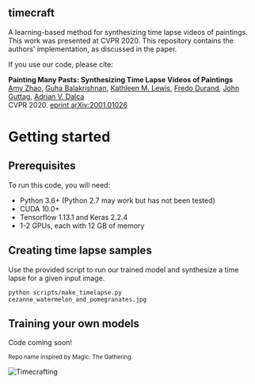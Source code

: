 ## timecraft
A learning-based method for synthesizing time lapse videos of paintings. This work was presented at CVPR 2020. This repository contains the authors' implementation, as discussed in the paper. 

If you use our code, please cite:

**Painting Many Pasts: Synthesizing Time Lapse Videos of Paintings**  
[Amy Zhao](https://people.csail.mit.edu/xamyzhao), [Guha Balakrishnan](https://people.csail.mit.edu/balakg/), [Kathleen M. Lewis](https://katiemlewis.github.io/), [Fredo Durand](https://people.csail.mit.edu/fredo), [John Guttag](https://people.csail.mit.edu/guttag), [Adrian V. Dalca](adalca.mit.edu)  
CVPR 2020. [eprint arXiv:2001.01026](https://arxiv.org/abs/2001.01026)

# Getting started
## Prerequisites
To run this code, you will need:
* Python 3.6+ (Python 2.7 may work but has not been tested)
* CUDA 10.0+
* Tensorflow 1.13.1 and Keras 2.2.4
* 1-2 GPUs, each with 12 GB of memory

## Creating time lapse samples
Use the provided script to run our trained model and synthesize a time lapse for a given input image.
```
python scripts/make_timelapse.py cezanne_watermelon_and_pomegranates.jpg
```

## Training your own models
Code coming soon!

<sub>Repo name inspired by Magic: The Gathering.</sub>

![Timecrafting](https://gatherer.wizards.com/Handlers/Image.ashx?multiverseid=129012&type=card)
